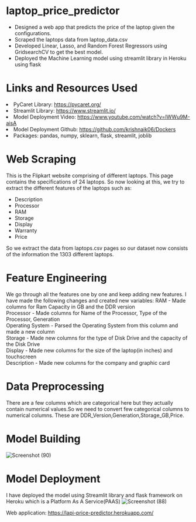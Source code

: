 # laptop_price_predictor

<ul>
  <li>Designed a web app that predicts the price of the laptop given the configurations. </li>
  <li>Scraped the laptops data from laptop_data.csv</li>
  <li>Developed Linear, Lasso, and Random Forest Regressors using GridsearchCV to get the best model.</li>
  <li>Deployed the Machine Learning model using streamlit library in Heroku using flask</li>
</ul>

# Links and Resources Used
<li>PyCaret Library: <a href="https://pycaret.org/">https://pycaret.org/</a></li>
<li>Streamlit Library: <a href="https://www.streamlit.io/">https://www.streamlit.io/</a>
<li>Model Deployment Video: <a href="https://www.youtube.com/watch?v=IWWu9M-aisA">https://www.youtube.com/watch?v=IWWu9M-aisA</a></li>
<li>Model Deployment Github: <a href="https://github.com/krishnaik06/Dockers">https://github.com/krishnaik06/Dockers</a></li>
<li>Packages: pandas, numpy, sklearn, flask, streamlit, joblib</li>

# Web Scraping

This is the Flipkart website comprising of different laptops. This page contains the specifications of 24 laptops. So now looking at this, we try to extract the different features of the laptops such as:
<ul>
  <li> Description</li>
  <li>Processor</li>
  <li>RAM</li>
  <li>Storage</li>
  <li>Display</li>
  <li>Warranty</li>
  <li>Price</li>
</ul>
So we extract the data from laptops.csv pages so our dataset now consists of the information the 1303 different laptops. <br>


# Feature Engineering
We go through all the features one by one and keep adding new features. I have made the following changes and created new variables:
RAM - Made columns for Ram Capacity in GB and the DDR version <br>
Processor - Made columns for Name of the Processor, Type of the Processor, Generation <br>
Operating System - Parsed the Operating System from this column and made a new column <br>
Storage - Made new columns for the type of Disk Drive and the capacity of the Disk Drive <br>
Display - Made new columns for the size of the laptop(in inches) and touchscreen <br>
Description - Made new columns for the company and graphic card <br>

# Data Preprocessing
There are a few columns which are categorical here but they actually contain numerical values.So we need to convert few categorical columns to numerical columns. These are DDR_Version,Generation,Storage_GB,Price.

# Model Building
![Screenshot (90)](https://user-images.githubusercontent.com/97386407/191269612-c0385e02-d243-4ab9-80df-329c6f7f8454.png)

# Model Deployment
I have deployed the model using Streamlit library and flask framework on Heroku which is a Platform As A Service(PAAS)
![Screenshot (88)](https://user-images.githubusercontent.com/97386407/191269794-f113517e-bf33-4f54-827c-305dba409b21.png)

Web application: <a href="https://lapi-price-predictor.herokuapp.com/">https://lapi-price-predictor.herokuapp.com/</a>
